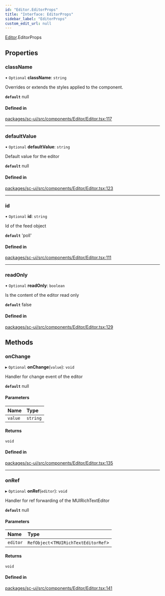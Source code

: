 ```yaml
---
id: "Editor.EditorProps"
title: "Interface: EditorProps"
sidebar_label: "EditorProps"
custom_edit_url: null
---
```


[Editor](../modules/Editor).EditorProps

## Properties

### className

• `Optional` **className**: `string`

Overrides or extends the styles applied to the component.

**`default`** null

#### Defined in

[packages/sc-ui/src/components/Editor/Editor.tsx:117](https://github.com/selfcommunity/community-ui/blob/487fa8c/packages/sc-ui/src/components/Editor/Editor.tsx#L117)

___

### defaultValue

• `Optional` **defaultValue**: `string`

Default value for the editor

**`default`** null

#### Defined in

[packages/sc-ui/src/components/Editor/Editor.tsx:123](https://github.com/selfcommunity/community-ui/blob/487fa8c/packages/sc-ui/src/components/Editor/Editor.tsx#L123)

___

### id

• `Optional` **id**: `string`

Id of the feed object

**`default`** 'poll'

#### Defined in

[packages/sc-ui/src/components/Editor/Editor.tsx:111](https://github.com/selfcommunity/community-ui/blob/487fa8c/packages/sc-ui/src/components/Editor/Editor.tsx#L111)

___

### readOnly

• `Optional` **readOnly**: `boolean`

Is the content of the editor read only

**`default`** false

#### Defined in

[packages/sc-ui/src/components/Editor/Editor.tsx:129](https://github.com/selfcommunity/community-ui/blob/487fa8c/packages/sc-ui/src/components/Editor/Editor.tsx#L129)

## Methods

### onChange

▸ `Optional` **onChange**(`value`): `void`

Handler for change event of the editor

**`default`** null

#### Parameters

| Name | Type |
| :------ | :------ |
| `value` | `string` |

#### Returns

`void`

#### Defined in

[packages/sc-ui/src/components/Editor/Editor.tsx:135](https://github.com/selfcommunity/community-ui/blob/487fa8c/packages/sc-ui/src/components/Editor/Editor.tsx#L135)

___

### onRef

▸ `Optional` **onRef**(`editor`): `void`

Handler for ref forwarding of the MUIRichTextEditor

**`default`** null

#### Parameters

| Name | Type |
| :------ | :------ |
| `editor` | `RefObject`<`TMUIRichTextEditorRef`\> |

#### Returns

`void`

#### Defined in

[packages/sc-ui/src/components/Editor/Editor.tsx:141](https://github.com/selfcommunity/community-ui/blob/487fa8c/packages/sc-ui/src/components/Editor/Editor.tsx#L141)
